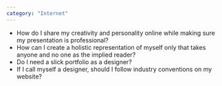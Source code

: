 ```yaml
---
category: "Internet"
---
```

- How do I share my creativity and personality online while making sure my presentation is professional?
- How can I create a holistic representation of myself only that takes anyone and no one as the implied reader?
- Do I need a slick portfolio as a designer?
- If I call myself a designer, should I follow industry conventions on my website?